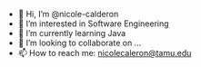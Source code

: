 - 👋 Hi, I’m @nicole-calderon
- 👀 I’m interested in Software Engineering
- 🌱 I’m currently learning Java
- 💞️ I’m looking to collaborate on ...
- 📫 How to reach me: nicolecaleron@tamu.edu

<!---
nicole-calderon/nicole-calderon is a ✨ special ✨ repository because its `README.md` (this file) appears on your GitHub profile.
You can click the Preview link to take a look at your changes.
--->
